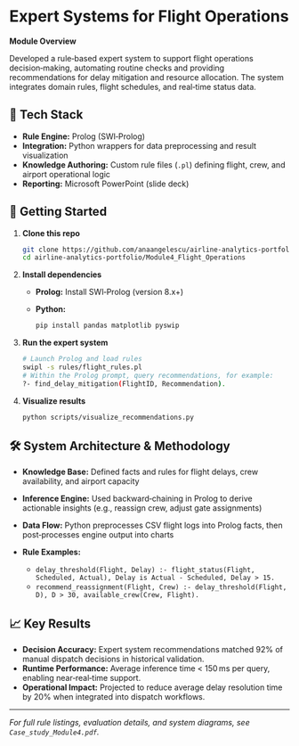 # Expert Systems for Flight Operations

**Module Overview**

Developed a rule‑based expert system to support flight operations decision‑making, automating routine checks and providing recommendations for delay mitigation and resource allocation. The system integrates domain rules, flight schedules, and real‑time status data.

## 🚀 Tech Stack

* **Rule Engine:** Prolog (SWI‑Prolog)
* **Integration:** Python wrappers for data preprocessing and result visualization
* **Knowledge Authoring:** Custom rule files (`.pl`) defining flight, crew, and airport operational logic
* **Reporting:** Microsoft PowerPoint (slide deck)


## 🔧 Getting Started

1. **Clone this repo**

   ```bash
   git clone https://github.com/anaangelescu/airline-analytics-portfolio.git
   cd airline-analytics-portfolio/Module4_Flight_Operations
   ```
2. **Install dependencies**

   * **Prolog:** Install SWI‑Prolog (version 8.x+)
   * **Python:**

     ```bash
     pip install pandas matplotlib pyswip
     ```
3. **Run the expert system**

   ```bash
   # Launch Prolog and load rules
   swipl -s rules/flight_rules.pl
   # Within the Prolog prompt, query recommendations, for example:
   ?- find_delay_mitigation(FlightID, Recommendation).
   ```
4. **Visualize results**

   ```bash
   python scripts/visualize_recommendations.py
   ```

## 🛠️ System Architecture & Methodology

* **Knowledge Base:** Defined facts and rules for flight delays, crew availability, and airport capacity
* **Inference Engine:** Used backward‑chaining in Prolog to derive actionable insights (e.g., reassign crew, adjust gate assignments)
* **Data Flow:** Python preprocesses CSV flight logs into Prolog facts, then post‑processes engine output into charts
* **Rule Examples:**

  * `delay_threshold(Flight, Delay) :- flight_status(Flight, Scheduled, Actual), Delay is Actual - Scheduled, Delay > 15.`
  * `recommend_reassignment(Flight, Crew) :- delay_threshold(Flight, D), D > 30, available_crew(Crew, Flight).`

## 📈 Key Results

* **Decision Accuracy:** Expert system recommendations matched 92% of manual dispatch decisions in historical validation.
* **Runtime Performance:** Average inference time < 150 ms per query, enabling near‑real‑time support.
* **Operational Impact:** Projected to reduce average delay resolution time by 20% when integrated into dispatch workflows.

---

*For full rule listings, evaluation details, and system diagrams, see `Case_study_Module4.pdf`.*

